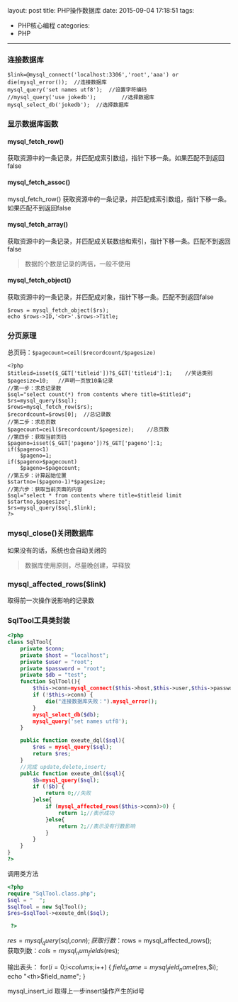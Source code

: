 layout: post
title: PHP操作数据库
date: 2015-09-04 17:18:51
tags:
- PHP核心编程
categories:
- PHP
---
### 连接数据库

```
$link=@mysql_connect('localhost:3306','root','aaa') or die(mysql_error());	//连接数据库
mysql_query('set names utf8');	//设置字符编码
//mysql_query('use jokedb');		//选择数据库
mysql_select_db('jokedb');	//选择数据库
```

### 显示数据库函数
#### mysql_fetch_row()
获取资源中的一条记录，并匹配成索引数组，指针下移一条。如果匹配不到返回false

#### mysql_fetch_assoc()
mysql_fetch_row()
获取资源中的一条记录，并匹配成索引数组，指针下移一条。如果匹配不到返回false

#### mysql_fetch_array()
获取资源中的一条记录，并匹配成关联数组和索引，指针下移一条。匹配不到返回false
>数据的个数是记录的两倍，一般不使用

#### mysql_fetch_object()
获取资源中的一条记录，并匹配成对象，指针下移一条。匹配不到返回false

```
$rows = mysql_fetch_object($rs);
echo $rows->ID,'<br>'.$rows->Title;
```

### 分页原理
总页码：``$pagecount=ceil($recordcount/$pagesize)``

```
<?php
$titleid=isset($_GET['titleid'])?$_GET['titleid']:1;	//笑话类别
$pagesize=10;	//声明一页放10条记录
//第一步：求总记录数
$sql="select count(*) from contents where title=$titleid";
$rs=mysql_query($sql);
$rows=mysql_fetch_row($rs);
$recordcount=$rows[0];	//总记录数
//第二步：求总页数
$pagecount=ceil($recordcount/$pagesize);	//总页数
//第四步：获取当前页码
$pageno=isset($_GET['pageno'])?$_GET['pageno']:1;
if($pageno<1)
	$pageno=1;
if($pageno>$pagecount)
	$pageno=$pagecount;
//第五步：计算起始位置
$startno=($pageno-1)*$pagesize;
//第六步：获取当前页面的内容
$sql="select * from contents where title=$titleid limit $startno,$pagesize";
$rs=mysql_query($sql,$link);
?>
```

### mysql_close()关闭数据库
如果没有的话，系统也会自动关闭的

>数据库使用原则，尽量晚创建，早释放

### mysql_affected_rows($link)
取得前一次操作说影响的记录数

### SqlTool工具类封装

```php
<?php
class SqlTool{
	private $conn;
	private $host = "localhost";
	private $user = "root";
	private $password = "root";
	private $db = "test";
	function SqlTool(){
		$this->conn=mysql_connect($this->host,$this->user,$this->password);
		if (!$this->conn) {
			die("连接数据库失败：").mysql_error();
		}
		mysql_select_db($db);
		mysql_query('set names utf8');
	}

	public function exeute_dql($sql){
		$res = mysql_query($sql);
		return $res;
	}
	//完成 update,delete,insert;
	public function exeute_dml($sql){
		$b=mysql_query($sql);
		if (!$b) {
			return 0;//失败
		}else{
			if (mysql_affected_rows($this->conn)>0) {
				return 1;//表示成功
			}else{
				return 2;//表示没有行数影响
			}
		}
	}
}
?>
```

调用类方法

```php
<?php 
require "SqlTool.class.php";
$sql = "  ";
$sqlTool = new SqlTool();
$res=$sqlTool->exeute_dml($sql);

 ?>
```

$res = mysql_query($sql,$conn);
获取行数：$rows = mysql_affected_rows();  
获取列数：$cols = mysql_num_fields($res);

输出表头：
for($i = 0;$i<$colums;$i++)	{
	$field_name=mysql_field_name($res,$i);
	echo "<th>$field_name</th>";
}

mysql_insert_id 取得上一步insert操作产生的id号






